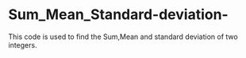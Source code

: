 # Sum_Mean_Standard-deviation-
This code is used to find the Sum,Mean and standard deviation of two integers.
